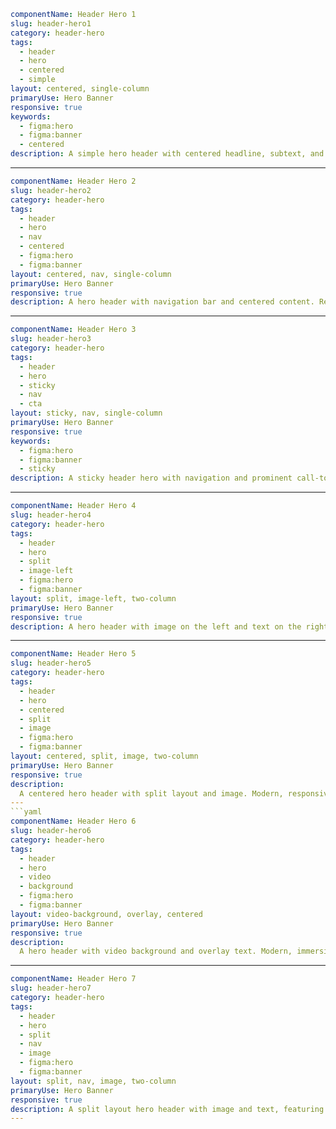 ```yaml
componentName: Header Hero 1
slug: header-hero1
category: header-hero
tags:
  - header
  - hero
  - centered
  - simple
layout: centered, single-column
primaryUse: Hero Banner
responsive: true
keywords:
  - figma:hero
  - figma:banner
  - centered
description: A simple hero header with centered headline, subtext, and call-to-action. Clean, modern, and suitable for landing page intros.
```

---

```yaml
componentName: Header Hero 2
slug: header-hero2
category: header-hero
tags:
  - header
  - hero
  - nav
  - centered
  - figma:hero
  - figma:banner
layout: centered, nav, single-column
primaryUse: Hero Banner
responsive: true
description: A hero header with navigation bar and centered content. Responsive, modern, and suitable for main landing page sections.
```

---

```yaml
componentName: Header Hero 3
slug: header-hero3
category: header-hero
tags:
  - header
  - hero
  - sticky
  - nav
  - cta
layout: sticky, nav, single-column
primaryUse: Hero Banner
responsive: true
keywords:
  - figma:hero
  - figma:banner
  - sticky
description: A sticky header hero with navigation and prominent call-to-action. Modern, suitable for SaaS or product landing pages.
```

---

```yaml
componentName: Header Hero 4
slug: header-hero4
category: header-hero
tags:
  - header
  - hero
  - split
  - image-left
  - figma:hero
  - figma:banner
layout: split, image-left, two-column
primaryUse: Hero Banner
responsive: true
description: A hero header with image on the left and text on the right. Split layout, modern, and suitable for product showcases.
```

---

````yaml
componentName: Header Hero 5
slug: header-hero5
category: header-hero
tags:
  - header
  - hero
  - centered
  - split
  - image
  - figma:hero
  - figma:banner
layout: centered, split, image, two-column
primaryUse: Hero Banner
responsive: true
description:
  A centered hero header with split layout and image. Modern, responsive, and suitable for SaaS or product landing pages.
---
```yaml
componentName: Header Hero 6
slug: header-hero6
category: header-hero
tags:
  - header
  - hero
  - video
  - background
  - figma:hero
  - figma:banner
layout: video-background, overlay, centered
primaryUse: Hero Banner
responsive: true
description:
  A hero header with video background and overlay text. Modern, immersive, and suitable for creative or media landing pages.
````

---

```yaml
componentName: Header Hero 7
slug: header-hero7
category: header-hero
tags:
  - header
  - hero
  - split
  - nav
  - image
  - figma:hero
  - figma:banner
layout: split, nav, image, two-column
primaryUse: Hero Banner
responsive: true
description: A split layout hero header with image and text, featuring a modern navigation bar. Responsive and suitable for product or agency sites.
---
```
